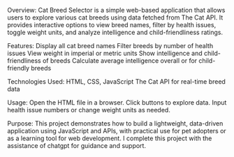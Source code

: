 Overview:
Cat Breed Selector is a simple web-based application that allows users to explore various cat breeds using data fetched from The Cat API. It provides interactive options to view breed names, filter by health issues, toggle weight units, and analyze intelligence and child-friendliness ratings.

Features:
Display all cat breed names
Filter breeds by number of health issues
View weight in imperial or metric units
Show intelligence and child-friendliness of breeds
Calculate average intelligence overall or for child-friendly breeds

Technologies Used:
HTML, CSS, JavaScript
The Cat API for real-time breed data

Usage:
Open the HTML file in a browser.
Click buttons to explore data.
Input health issue numbers or change weight units as needed.

Purpose:
This project demonstrates how to build a lightweight, data-driven application using JavaScript and APIs, with practical use for pet adopters or as a learning tool for web development.
I complete this project with the assistance of chatgpt for guidance and support.
